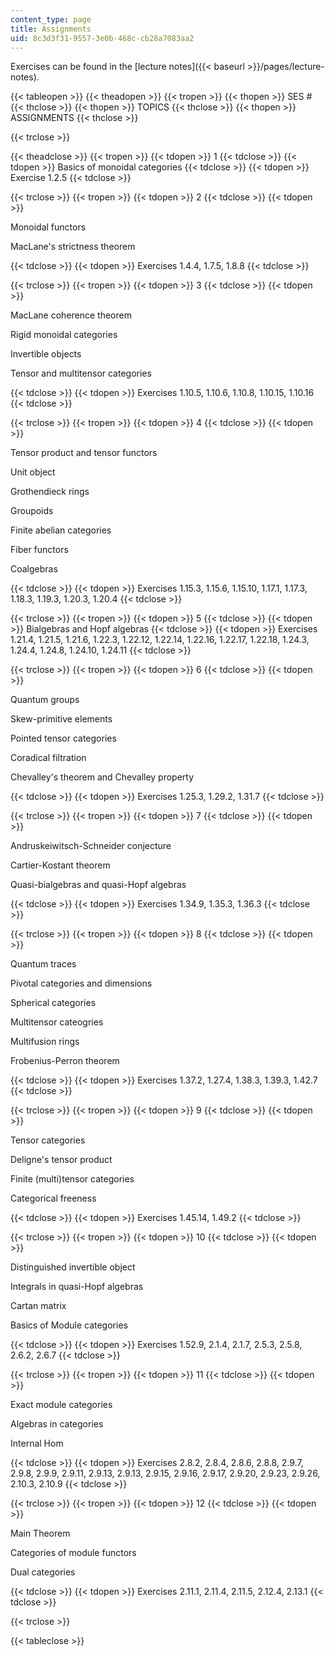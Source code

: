 ```yaml
---
content_type: page
title: Assignments
uid: 8c3d3f31-9557-3e0b-468c-cb28a7083aa2
---
```


Exercises can be found in the [lecture notes]({{< baseurl >}}/pages/lecture-notes).

{{< tableopen >}}
{{< theadopen >}}
{{< tropen >}}
{{< thopen >}}
SES #
{{< thclose >}}
{{< thopen >}}
TOPICS
{{< thclose >}}
{{< thopen >}}
ASSIGNMENTS
{{< thclose >}}

{{< trclose >}}

{{< theadclose >}}
{{< tropen >}}
{{< tdopen >}}
1
{{< tdclose >}}
{{< tdopen >}}
Basics of monoidal categories
{{< tdclose >}}
{{< tdopen >}}
Exercise 1.2.5
{{< tdclose >}}

{{< trclose >}}
{{< tropen >}}
{{< tdopen >}}
2
{{< tdclose >}}
{{< tdopen >}}


Monoidal functors

MacLane's strictness theorem


{{< tdclose >}}
{{< tdopen >}}
Exercises 1.4.4, 1.7.5, 1.8.8
{{< tdclose >}}

{{< trclose >}}
{{< tropen >}}
{{< tdopen >}}
3
{{< tdclose >}}
{{< tdopen >}}


MacLane coherence theorem

Rigid monoidal categories

Invertible objects

Tensor and multitensor categories


{{< tdclose >}}
{{< tdopen >}}
Exercises 1.10.5, 1.10.6, 1.10.8, 1.10.15, 1.10.16
{{< tdclose >}}

{{< trclose >}}
{{< tropen >}}
{{< tdopen >}}
4
{{< tdclose >}}
{{< tdopen >}}


Tensor product and tensor functors

Unit object

Grothendieck rings

Groupoids

Finite abelian categories

Fiber functors

Coalgebras


{{< tdclose >}}
{{< tdopen >}}
Exercises 1.15.3, 1.15.6, 1.15.10, 1.17.1, 1.17.3, 1.18.3, 1.19.3, 1.20.3, 1.20.4
{{< tdclose >}}

{{< trclose >}}
{{< tropen >}}
{{< tdopen >}}
5
{{< tdclose >}}
{{< tdopen >}}
Bialgebras and Hopf algebras
{{< tdclose >}}
{{< tdopen >}}
Exercises 1.21.4, 1.21.5, 1.21.6, 1.22.3, 1.22.12, 1.22.14, 1.22.16, 1.22.17, 1.22.18, 1.24.3, 1.24.4, 1.24.8, 1.24.10, 1.24.11
{{< tdclose >}}

{{< trclose >}}
{{< tropen >}}
{{< tdopen >}}
6
{{< tdclose >}}
{{< tdopen >}}


Quantum groups

Skew-primitive elements

Pointed tensor categories

Coradical filtration

Chevalley's theorem and Chevalley property


{{< tdclose >}}
{{< tdopen >}}
Exercises 1.25.3, 1.29.2, 1.31.7
{{< tdclose >}}

{{< trclose >}}
{{< tropen >}}
{{< tdopen >}}
7
{{< tdclose >}}
{{< tdopen >}}


Andruskeiwitsch-Schneider conjecture

Cartier-Kostant theorem

Quasi-bialgebras and quasi-Hopf algebras


{{< tdclose >}}
{{< tdopen >}}
Exercises 1.34.9, 1.35.3, 1.36.3
{{< tdclose >}}

{{< trclose >}}
{{< tropen >}}
{{< tdopen >}}
8
{{< tdclose >}}
{{< tdopen >}}


Quantum traces

Pivotal categories and dimensions

Spherical categories

Multitensor cateogries

Multifusion rings

Frobenius-Perron theorem


{{< tdclose >}}
{{< tdopen >}}
Exercises 1.37.2, 1.27.4, 1.38.3, 1.39.3, 1.42.7
{{< tdclose >}}

{{< trclose >}}
{{< tropen >}}
{{< tdopen >}}
9
{{< tdclose >}}
{{< tdopen >}}


Tensor categories

Deligne's tensor product

Finite (multi)tensor categories

Categorical freeness


{{< tdclose >}}
{{< tdopen >}}
Exercises 1.45.14, 1.49.2
{{< tdclose >}}

{{< trclose >}}
{{< tropen >}}
{{< tdopen >}}
10
{{< tdclose >}}
{{< tdopen >}}


Distinguished invertible object

Integrals in quasi-Hopf algebras

Cartan matrix

Basics of Module categories


{{< tdclose >}}
{{< tdopen >}}
Exercises 1.52.9, 2.1.4, 2.1.7, 2.5.3, 2.5.8, 2.6.2, 2.6.7
{{< tdclose >}}

{{< trclose >}}
{{< tropen >}}
{{< tdopen >}}
11
{{< tdclose >}}
{{< tdopen >}}


Exact module categories

Algebras in categories

Internal Hom


{{< tdclose >}}
{{< tdopen >}}
Exercises 2.8.2, 2.8.4, 2.8.6, 2.8.8, 2.9.7, 2.9.8, 2.9.9, 2.9.11, 2.9.13, 2.9.13, 2.9.15, 2.9.16, 2.9.17, 2.9.20, 2.9.23, 2.9.26, 2.10.3, 2.10.9
{{< tdclose >}}

{{< trclose >}}
{{< tropen >}}
{{< tdopen >}}
12
{{< tdclose >}}
{{< tdopen >}}


Main Theorem

Categories of module functors

Dual categories


{{< tdclose >}}
{{< tdopen >}}
Exercises 2.11.1, 2.11.4, 2.11.5, 2.12.4, 2.13.1
{{< tdclose >}}

{{< trclose >}}

{{< tableclose >}}